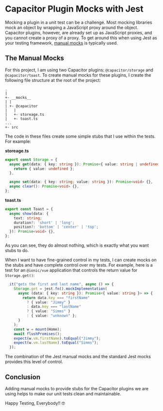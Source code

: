 # Capacitor Plugin Mocks with Jest

Mocking a plugin in a unit test can be a challenge. Most mocking libraries mock an object by wrapping a JavaScript proxy around the object. Capacitor plugins, however, are already set up as JavaScript proxies, and you cannot create a proxy of a proxy. To get around this when using Jest as your testing framework, <a href="https://jestjs.io/docs/manual-mocks" _target="blank">manual mocks</a> is typically used.

## The Manual Mocks

For this project, I am using two Capacitor plugins: `@capacitor/storage` and `@capacitor/toast`. To create manual mocks for these plugins, I create the following file structure at the root of the project:

```
.
|
+- __mocks__
| |
| +- @capacitor
|   |
|   +- storeage.ts
|   +- toast.ts
...
+- src
```

The code in these files create some simple stubs that I use within the tests. For example:

**storeage.ts**

```TypeScript
export const Storage = {
  async get(data: { key: string }): Promise<{ value: string | undefined }> {
    return { value: undefined };
  },

  async set(data: { key: string; value: string }): Promise<void> {},
  async clear(): Promise<void> {},
};
```

**toast.ts**

```TypeScript
export const Toast = {
  async show(data: {
    text: string;
    duration?: 'short' | 'long';
    position?: 'bottom' | 'center' | 'top';
  }): Promise<void> {},
};
```

As you can see, they do almost nothing, which is exactly what you want stubs to do.

When I want to have fine-grained control in my tests, I can create mocks on the stubs and have complete control over my tests. For example, here is a test for an `@ionic/vue` application that controls the return value for `Storage.get()`:

```TypeScript
  it("gets the first and last name", async () => {
    Storage.get = jest.fn().mockImplementation(
      async (data: { key: string }): Promise<{ value: string }> => {
        return data.key === "firstName"
          ? { value: "Jimmy" }
          : data.key === "lastName"
          ? { value: "Simms" }
          : { value: "unknown" };
      }
    );
    const w = mount(Home);
    await flushPromises();
    expect(w.vm.firstName).toEqual("Jimmy");
    expect(w.vm.lastName).toEqual("Simms");
  });
```

The combination of the Jest manual mocks and the standard Jest mocks provides this level of control.

## Conclusion

Adding manual mocks to provide stubs for the Capacitor plugins we are using helps to make our unit tests clean and maintainable.

Happy Testing, Everybody!! 🤓
